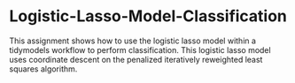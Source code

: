 # Logistic-Lasso-Model-Classification
This assignment shows how to use the logistic lasso model within a tidymodels workflow to perform classification. This logistic lasso model uses coordinate descent on the penalized iteratively reweighted least squares algorithm.
